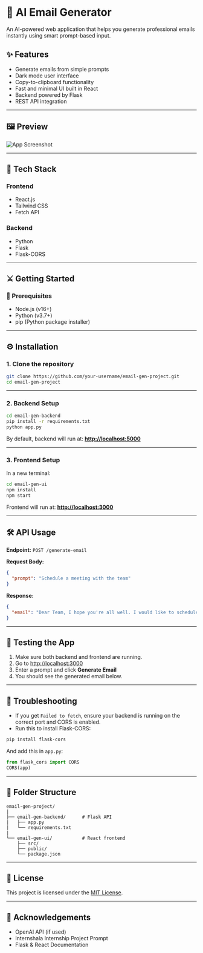 # 📧 AI Email Generator

An AI-powered web application that helps you generate professional emails instantly using smart prompt-based input.

## ✨ Features

* Generate emails from simple prompts
* Dark mode user interface
* Copy-to-clipboard functionality
* Fast and minimal UI built in React
* Backend powered by Flask
* REST API integration

---

## 🖼️ Preview

![App Screenshot](https://via.placeholder.com/800x400.png?text=Email+Generator+App+Preview)

---

## 🧰 Tech Stack

### Frontend

* React.js
* Tailwind CSS
* Fetch API

### Backend

* Python
* Flask
* Flask-CORS

---

## ⚔️ Getting Started

### 🔧 Prerequisites

* Node.js (v16+)
* Python (v3.7+)
* pip (Python package installer)

---

## ⚙️ Installation

### 1. Clone the repository

```bash
git clone https://github.com/your-username/email-gen-project.git
cd email-gen-project
```

---

### 2. Backend Setup

```bash
cd email-gen-backend
pip install -r requirements.txt
python app.py
```

By default, backend will run at:
**[http://localhost:5000](http://localhost:5000)**

---

### 3. Frontend Setup

In a new terminal:

```bash
cd email-gen-ui
npm install
npm start
```

Frontend will run at:
**[http://localhost:3000](http://localhost:3000)**

---

## 🛠 API Usage

**Endpoint:** `POST /generate-email`

**Request Body:**

```json
{
  "prompt": "Schedule a meeting with the team"
}
```

**Response:**

```json
{
  "email": "Dear Team, I hope you're all well. I would like to schedule a meeting..."
}
```

---

## 🧪 Testing the App

1. Make sure both backend and frontend are running.
2. Go to [http://localhost:3000](http://localhost:3000)
3. Enter a prompt and click **Generate Email**
4. You should see the generated email below.

---

## 🐞 Troubleshooting

* If you get `Failed to fetch`, ensure your backend is running on the correct port and CORS is enabled.
* Run this to install Flask-CORS:

```bash
pip install flask-cors
```

And add this in `app.py`:

```python
from flask_cors import CORS
CORS(app)
```

---

## 📁 Folder Structure

```
email-gen-project/
|
├── email-gen-backend/      # Flask API
|   ├── app.py
|   └── requirements.txt
|
└── email-gen-ui/           # React frontend
    ├── src/
    ├── public/
    └── package.json
```

---

## 📜 License

This project is licensed under the [MIT License](LICENSE).

---

## 🙌 Acknowledgements

* OpenAI API (if used)
* Internshala Internship Project Prompt
* Flask & React Documentation
